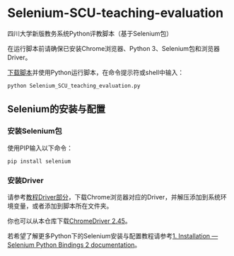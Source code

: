 # Selenium-SCU-teaching-evaluation
四川大学新版教务系统Python评教脚本（基于Selenium包）

在运行脚本前请确保已安装Chrome浏览器、Python 3、Selenium包和浏览器Driver。

[下载脚本](Selenium_SCU_teaching_evaluation.py)并使用Python运行脚本，在命令提示符或shell中输入：
```shell
python Selenium_SCU_teaching_evaluation.py
```

## Selenium的安装与配置
### 安装Selenium包
使用PIP输入以下命令：
```shell
pip install selenium
```
### 安装Driver
请参考[教程Driver部分](https://selenium-python.readthedocs.io/installation.html#drivers)，下载Chrome浏览器对应的Driver，并解压添加到系统环境变量，或者添加到脚本所在文件夹。

你也可以从本仓库下载[ChromeDriver 2.45](https://github.com/ShreckYe/Selenium-SCU-teaching-evaluation/raw/master/chromedriver_win32.zip)。

若希望了解更多Python下的Selenium安装与配置教程请参考[1. Installation — Selenium Python Bindings 2 documentation](https://selenium-python.readthedocs.io/installation.html)。
